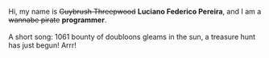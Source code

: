 Hi, my name is ~~Guybrush Threepwood~~ **Luciano Federico Pereira**, and I am a ~~wannabe pirate~~ **programmer**.<br><br>A short song: 1061 bounty of doubloons gleams in the sun, a treasure hunt has just begun! Arrr!
